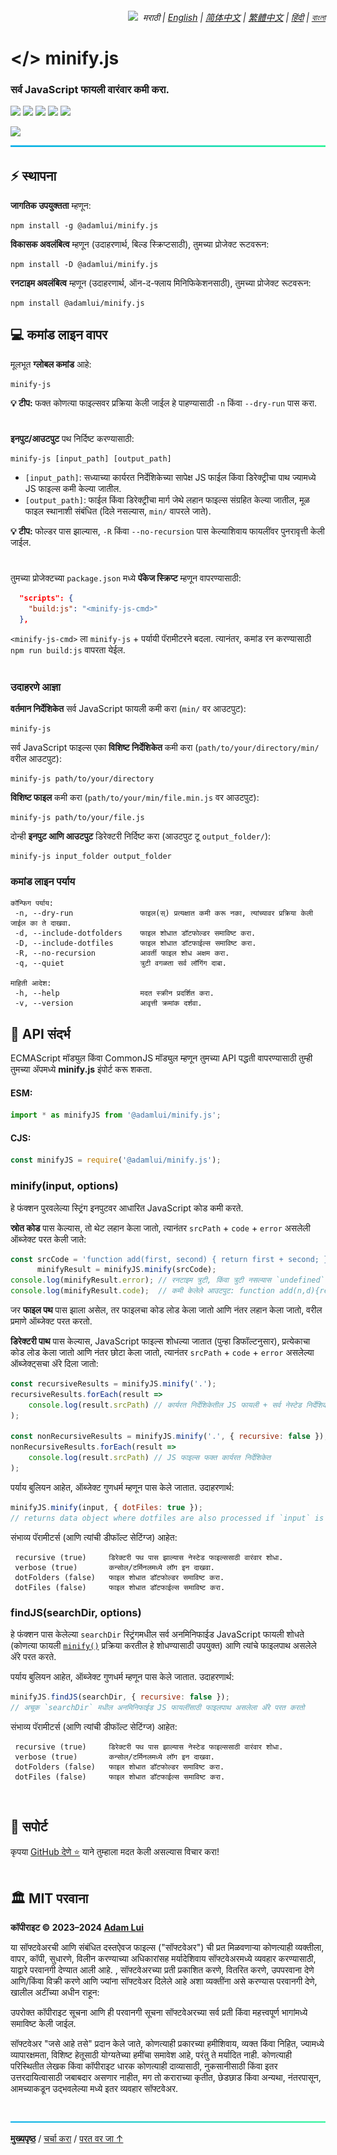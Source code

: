 <div align="right">
    <h6>
        <picture>
            <source type="image/svg+xml" media="(prefers-color-scheme: dark)" srcset="https://raw.githubusercontent.com/adamlui/js-utils/main/docs/images/earth-icon/white/icon32.svg">
            <img height=14 src="https://raw.githubusercontent.com/adamlui/js-utils/main/docs/images/earth-icon/black/icon32.svg">
        </picture>
        &nbsp;मराठी |
        <a href="../..#readme">English</a> |
        <a href="../zh-cn#readme">简体中文</a> |
        <a href="../zh-tw#readme">繁體中文</a> |
        <a href="../hi#readme">हिंदी</a> |
        <a href="../bn#readme">বাংলা</a>
    </h6>
</div>

# </> minify.js 

### सर्व JavaScript फायली वारंवार कमी करा.

<a href="https://www.npmjs.com/package/@adamlui/minify.js"><img height=31 src="https://img.shields.io/npm/dt/%40adamlui%2Fminify.js?logo=npm&logoColor=white&labelColor=464646&style=for-the-badge"></a>
<a href="#%EF%B8%8F-mit-%E0%A4%AA%E0%A4%B0%E0%A4%B5%E0%A4%BE%E0%A4%A8%E0%A4%BE"><img height=31 src="https://img.shields.io/badge/License-MIT-red.svg?logo=internetarchive&logoColor=white&labelColor=464646&style=for-the-badge"></a>
<a href="https://www.npmjs.com/package/@adamlui/minify.js?activeTab=versions"><img height=31 src="https://img.shields.io/badge/Latest_Build-1.3.0-fc7811.svg?logo=icinga&logoColor=white&labelColor=464646&style=for-the-badge"></a>
<a href="https://www.npmjs.com/package/@adamlui/minify.js?activeTab=code"><img height=31 src="https://img.shields.io/npm/unpacked-size/%40adamlui%2Fminify.js?style=for-the-badge&logo=ebox&logoColor=white&labelColor=464646&color=blue"></a>
<a href="https://sonarcloud.io/component_measures?metric=new_vulnerabilities&id=adamlui_js-utils:minify.js/minify.js"><img height=31 src="https://img.shields.io/badge/dynamic/json?url=https%3A%2F%2Fsonarcloud.io%2Fapi%2Fmeasures%2Fcomponent%3Fcomponent%3Dadamlui_js-utils%3Aminify.js%2Fminify.js%26metricKeys%3Dvulnerabilities&query=%24.component.measures.0.value&style=for-the-badge&logo=sonarcloud&logoColor=white&labelColor=464646&label=Vulnerabilities&color=gold"></a>

<img src="https://github.com/adamlui/js-utils/blob/main/minify.js/media/images/minify.js-docs-demo.png">

<br>

<img height=8px width="100%" src="https://raw.githubusercontent.com/adamlui/js-utils/main/docs/images/aqua-separator.png">

## ⚡ स्थापना

**जागतिक उपयुक्तता** म्हणून:

```
npm install -g @adamlui/minify.js
```

**विकासक अवलंबित्व** म्हणून (उदाहरणार्थ, बिल्ड स्क्रिप्टसाठी), तुमच्या प्रोजेक्ट रूटवरून:

```
npm install -D @adamlui/minify.js
```

**रनटाइम अवलंबित्व** म्हणून (उदाहरणार्थ, ऑन-द-फ्लाय मिनिफिकेशनसाठी), तुमच्या प्रोजेक्ट रूटवरून:

```
npm install @adamlui/minify.js
```

## 💻 कमांड लाइन वापर

मूलभूत **ग्लोबल कमांड** आहे:

```
minify-js
```

**💡 टीप:** फक्त कोणत्या फाइल्सवर प्रक्रिया केली जाईल हे पाहण्यासाठी `-n` किंवा `--dry-run` पास करा.

#

**इनपुट/आउटपुट** पथ निर्दिष्ट करण्यासाठी:
   
```
minify-js [input_path] [output_path]
```

- `[input_path]`: सध्याच्या कार्यरत निर्देशिकेच्या सापेक्ष JS फाईल किंवा डिरेक्ट्रीचा पाथ ज्यामध्ये JS फाइल्स कमी केल्या जातील.
- `[output_path]`: फाईल किंवा डिरेक्ट्रीचा मार्ग जेथे लहान फाइल्स संग्रहित केल्या जातील, मूळ फाइल स्थानाशी संबंधित (दिले नसल्यास, `min/` वापरले जाते).

**💡 टीप:** फोल्डर पास झाल्यास, `-R` किंवा `--no-recursion` पास केल्याशिवाय फायलींवर पुनरावृत्ती केली जाईल.

#

तुमच्या प्रोजेक्टच्या `package.json` मध्ये **पॅकेज स्क्रिप्ट** म्हणून वापरण्यासाठी:

```json
  "scripts": {
    "build:js": "<minify-js-cmd>"
  },
```

`<minify-js-cmd>` ला `minify-js` + पर्यायी पॅरामीटरने बदला. त्यानंतर, कमांड रन करण्यासाठी `npm run build:js` वापरता येईल.
<br><br>

### उदाहरणे आज्ञा

**वर्तमान निर्देशिकेत** सर्व JavaScript फायली कमी करा (`min/` वर आउटपुट):

```
minify-js
```

सर्व JavaScript फाइल्स एका **विशिष्ट निर्देशिकेत** कमी करा (`path/to/your/directory/min/` वरील आउटपुट):

```
minify-js path/to/your/directory
```

**विशिष्ट फाइल** कमी करा (`path/to/your/min/file.min.js` वर आउटपुट):

```
minify-js path/to/your/file.js
```

दोन्ही **इनपुट आणि आउटपुट** डिरेक्टरी निर्दिष्ट करा (आउटपुट टू `output_folder/`):

```
minify-js input_folder output_folder
```

### कमांड लाइन पर्याय

```
कॉन्फिग पर्याय:
 -n, --dry-run               फाइल(स्) प्रत्यक्षात कमी करू नका, त्यांच्यावर प्रक्रिया केली जाईल का ते दाखवा.
 -d, --include-dotfolders    फाइल शोधात डॉटफोल्डर समाविष्ट करा.
 -D, --include-dotfiles      फाइल शोधात डॉटफाईल्स समाविष्ट करा.
 -R, --no-recursion          आवर्ती फाइल शोध अक्षम करा.
 -q, --quiet                 त्रुटी वगळता सर्व लॉगिंग दाबा.

माहिती आदेश:
 -h, --help                  मदत स्क्रीन प्रदर्शित करा. 
 -v, --version               आवृत्ती क्रमांक दर्शवा.
```

## 🔌 API संदर्भ

ECMAScript मॉड्युल किंवा CommonJS मॉड्युल म्हणून तुमच्या API पद्धती वापरण्यासाठी तुम्ही तुमच्या ॲपमध्ये **minify.js** इंपोर्ट करू शकता.

#### ESM:

```js
import * as minifyJS from '@adamlui/minify.js';
```

#### CJS:

```js
const minifyJS = require('@adamlui/minify.js');
```

### minify(input, options)

हे फंक्शन पुरवलेल्या स्ट्रिंग इनपुटवर आधारित JavaScript कोड कमी करते.

**स्रोत कोड** पास केल्यास, तो थेट लहान केला जातो, त्यानंतर `srcPath` + `code` + `error` असलेली ऑब्जेक्ट परत केली जाते:

```js
const srcCode = 'function add(first, second) { return first + second; }',
      minifyResult = minifyJS.minify(srcCode);
console.log(minifyResult.error); // रनटाइम त्रुटी, किंवा त्रुटी नसल्यास `undefined`
console.log(minifyResult.code);  // कमी केलेले आउटपुट: function add(n,d){return n+d}
```

जर **फाइल पथ** पास झाला असेल, तर फाइलचा कोड लोड केला जातो आणि नंतर लहान केला जातो, वरील प्रमाणे ऑब्जेक्ट परत करतो.

**डिरेक्टरी पाथ** पास केल्यास, JavaScript फाइल्स शोधल्या जातात (पुन्हा डिफॉल्टनुसार), प्रत्येकाचा कोड लोड केला जातो आणि नंतर छोटा केला जातो, त्यानंतर `srcPath` + `code` + `error` असलेल्या ऑब्जेक्ट्सचा ॲरे दिला जातो:

```js
const recursiveResults = minifyJS.minify('.');
recursiveResults.forEach(result =>
    console.log(result.srcPath) // कार्यरत निर्देशिकेतील JS फायली + सर्व नेस्टेड निर्देशिका
);

const nonRecursiveResults = minifyJS.minify('.', { recursive: false });
nonRecursiveResults.forEach(result =>
    console.log(result.srcPath) // JS फाइल्स फक्त कार्यरत निर्देशिकेत
);
```

पर्याय बुलियन आहेत, ऑब्जेक्ट गुणधर्म म्हणून पास केले जातात. उदाहरणार्थ:

```js
minifyJS.minify(input, { dotFiles: true });
// returns data object where dotfiles are also processed if `input` is a path
```

संभाव्य पॅरामीटर्स (आणि त्यांची डीफॉल्ट सेटिंग्ज) आहेत:

```
 recursive (true)     डिरेक्टरी पथ पास झाल्यास नेस्टेड फाइल्ससाठी वारंवार शोधा.
 verbose (true)       कन्सोल/टर्मिनलमध्ये लॉग इन दाखवा.
 dotFolders (false)   फाइल शोधात डॉटफोल्डर समाविष्ट करा.
 dotFiles (false)     फाइल शोधात डॉटफाईल्स समाविष्ट करा.
```

### findJS(searchDir, options)

हे फंक्शन पास केलेल्या `searchDir` स्ट्रिंगमधील सर्व अनमिनिफाईड JavaScript फायली शोधते (कोणत्या फायली [`minify()`](#minifyinput-options) प्रक्रिया करतील हे शोधण्यासाठी उपयुक्त) आणि त्यांचे फाइलपाथ असलेले ॲरे परत करते.

पर्याय बुलियन आहेत, ऑब्जेक्ट गुणधर्म म्हणून पास केले जातात. उदाहरणार्थ:

```js
minifyJS.findJS(searchDir, { recursive: false });
// अचूक `searchDir` मधील अनमिनिफाईड JS फायलींसाठी फाइलपाथ असलेला ॲरे परत करतो
```

संभाव्य पॅरामीटर्स (आणि त्यांची डीफॉल्ट सेटिंग्ज) आहेत:

```
 recursive (true)     डिरेक्टरी पथ पास झाल्यास नेस्टेड फाइल्ससाठी वारंवार शोधा.
 verbose (true)       कन्सोल/टर्मिनलमध्ये लॉग इन दाखवा.
 dotFolders (false)   फाइल शोधात डॉटफोल्डर समाविष्ट करा.
 dotFiles (false)     फाइल शोधात डॉटफाईल्स समाविष्ट करा.
```

<br>

## 💖 सपोर्ट

कृपया [GitHub देणे ⭐](https://github.com/adamlui/js-utils) याने तुम्हाला मदत केली असल्यास विचार करा!
<br><br>

## 🏛️ MIT परवाना

**कॉपीराइट © 2023–2024 [Adam Lui](https://github.com/adamlui)**

या सॉफ्टवेअरची आणि संबंधित दस्तऐवज फाइल्स ("सॉफ्टवेअर") ची प्रत मिळवणाऱ्या कोणत्याही व्यक्तीला, वापर, कॉपी, सुधारणे, विलीन करण्याच्या अधिकारांसह मर्यादेशिवाय सॉफ्टवेअरमध्ये व्यवहार करण्यासाठी, याद्वारे परवानगी देण्यात आली आहे. , सॉफ्टवेअरच्या प्रती प्रकाशित करणे, वितरित करणे, उपपरवाना देणे आणि/किंवा विक्री करणे आणि ज्यांना सॉफ्टवेअर दिलेले आहे अशा व्यक्तींना असे करण्यास परवानगी देणे, खालील अटींच्या अधीन राहून:

उपरोक्त कॉपीराइट सूचना आणि ही परवानगी सूचना सॉफ्टवेअरच्या सर्व प्रती किंवा महत्त्वपूर्ण भागांमध्ये समाविष्ट केली जाईल.

सॉफ्टवेअर "जसे आहे तसे" प्रदान केले जाते, कोणत्याही प्रकारच्या हमीशिवाय, व्यक्त किंवा निहित, ज्यामध्ये व्यापारक्षमता, विशिष्ट हेतूसाठी योग्यतेच्या हमींचा समावेश आहे, परंतु ते मर्यादित नाही. कोणत्याही परिस्थितीत लेखक किंवा कॉपीराइट धारक कोणत्याही दाव्यासाठी, नुकसानीसाठी किंवा इतर उत्तरदायित्वासाठी जबाबदार असणार नाहीत, मग तो कराराच्या कृतीत, छेडछाड किंवा अन्यथा, नंतरपासून, आमच्याकडून उद्भवलेल्या मध्ये इतर व्यवहार सॉफ्टवेअर.

<br>

<img height=6px width="100%" src="https://raw.githubusercontent.com/adamlui/js-utils/main/docs/images/aqua-separator.png">

<a href="https://github.com/adamlui/js-utils">**मुख्यपृष्ठ**</a> /
<a href="https://github.com/adamlui/js-utils/discussions">चर्चा करा</a> /
<a href="#-minifyjs">परत वर जा ↑</a>
